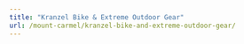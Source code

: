 ```yaml
---
title: "Kranzel Bike & Extreme Outdoor Gear"
url: /mount-carmel/kranzel-bike-and-extreme-outdoor-gear/
---
```

